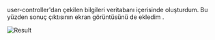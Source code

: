 user-controller'dan çekilen bilgileri veritabanı içerisinde oluşturdum. 
Bu yüzden sonuç çıktısının ekran görüntüsünü de ekledim .

![Result](https://user-images.githubusercontent.com/78586224/129194182-3d3fa744-f2cd-4340-a291-169e7ad304f9.png)

 
